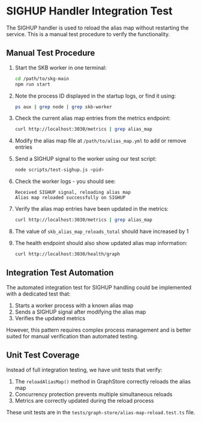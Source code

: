 # SIGHUP Handler Integration Test

The SIGHUP handler is used to reload the alias map without restarting the service. This is a manual test procedure to verify the functionality.

## Manual Test Procedure

1. Start the SKB worker in one terminal:
   ```bash
   cd /path/to/skg-main
   npm run start
   ```

2. Note the process ID displayed in the startup logs, or find it using:
   ```bash
   ps aux | grep node | grep skb-worker
   ```

3. Check the current alias map entries from the metrics endpoint:
   ```bash
   curl http://localhost:3030/metrics | grep alias_map
   ```

4. Modify the alias map file at `/path/to/alias_map.yml` to add or remove entries

5. Send a SIGHUP signal to the worker using our test script:
   ```bash
   node scripts/test-sighup.js <pid>
   ```

6. Check the worker logs - you should see:
   ```
   Received SIGHUP signal, reloading alias map
   Alias map reloaded successfully on SIGHUP
   ```

7. Verify the alias map entries have been updated in the metrics:
   ```bash
   curl http://localhost:3030/metrics | grep alias_map
   ```
   
8. The value of `skb_alias_map_reloads_total` should have increased by 1

9. The health endpoint should also show updated alias map information:
   ```bash
   curl http://localhost:3030/health/graph
   ```

## Integration Test Automation

The automated integration test for SIGHUP handling could be implemented with a dedicated test that:

1. Starts a worker process with a known alias map
2. Sends a SIGHUP signal after modifying the alias map
3. Verifies the updated metrics

However, this pattern requires complex process management and is better suited for manual verification than automated testing.

## Unit Test Coverage

Instead of full integration testing, we have unit tests that verify:

1. The `reloadAliasMap()` method in GraphStore correctly reloads the alias map
2. Concurrency protection prevents multiple simultaneous reloads
3. Metrics are correctly updated during the reload process

These unit tests are in the `tests/graph-store/alias-map-reload.test.ts` file.